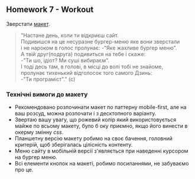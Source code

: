 ## Homework 7 - Workout

Зверстати [макет](https://www.figma.com/file/ZLFkGwHlldmbEdqOVi4lfN/HW-7-%7C-Workout-Gym?node-id=0%3A1&t=J3ue6pR5t36vtUeG-0).

> "Настане день, коли ти відкриєш сайт.</br>
> Подивишся на це несуразне бургер-меню яке вони зверстали</br>
> і не нароком в голос пролунає: -"Яке жахливе бургер меню".</br>
> А твій друг(подруга) подивиться на тебе і скаже:</br>
> -"Ти шо, ідіот? Ми суші вибираєм".</br>
> І тоді десь там, в голові, в місці до волі тобі не знайоме,</br>
> пролунає тихенький відголосок того самого Дзинь: </br>
> -"Ти програміст"." (c)

### Технічні вимоги до макету

- Рекомендовано розпочинати макет по паттерну mobile-first, але на ваш розсуд, можна розпочати і з десктопного варіанту.
- Звертаю вашу увагу, що рожевий колір який використовується майже по всьому макету, було б оку приємно, якщо його винести в окерму змінну _css_.
- Планшетну версію макету робимо на своє бачення, головний критерій, щоб зберігалась цілісність контенту.
- Меню сайту в мобільній версії з'являється при наведенні курсором на бургер меню.
- Всі елементи кнопок на макеті, робимо посиланнями, не забуваємо про це.
